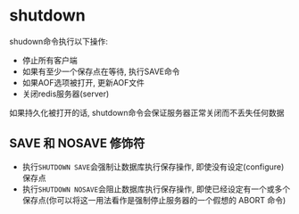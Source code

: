 # shutdown

shudown命令执行以下操作:
+ 停止所有客户端
+ 如果有至少一个保存点在等待, 执行SAVE命令
+ 如果AOF选项被打开, 更新AOF文件
+ 关闭redis服务器(server)

如果持久化被打开的话, shutdown命令会保证服务器正常关闭而不丢失任何数据


## SAVE 和 NOSAVE 修饰符

+ 执行`SHUTDOWN SAVE`会强制让数据库执行保存操作, 即使没有设定(configure)保存点
+ 执行`SHUTDOWN NOSAVE`会阻止数据库执行保存操作, 即使已经设定有一个或多个保存点(你可以将这一用法看作是强制停止服务器的一个假想的 ABORT 命令)
